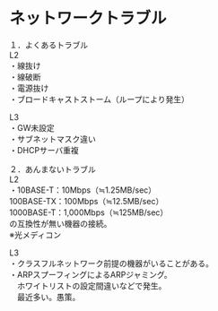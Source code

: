 # ネットワークトラブル  
  
１．よくあるトラブル  
L2  
・線抜け  
・線破断  
・電源抜け  
・ブロードキャストストーム（ループにより発生）  
  
L3  
・GW未設定  
・サブネットマスク違い  
・DHCPサーバ重複  
  
２．あんまないトラブル  
L2  
・10BASE-T：10Mbps（≒1.25MB/sec）  
100BASE-TX：100Mbps（≒12.5MB/sec）  
1000BASE-T：1,000Mbps（≒125MB/sec）  
の互換性が無い機器の接続。  
※光メディコン  
  
L3  
・クラスフルネットワーク前提の機器がいることがある。  
・ARPスプーフィングによるARPジャミング。  
　ホワイトリストの設定間違いなどで発生。  
　最近多い。愚策。
